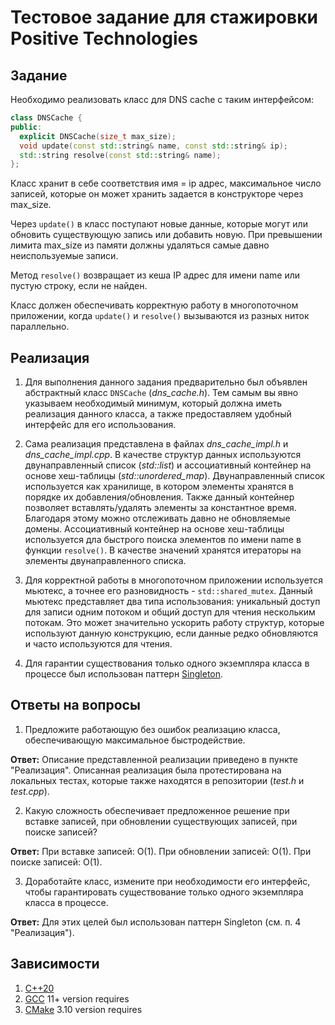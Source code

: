 # **Тестовое задание для стажировки Positive Technologies**

## **Задание**
Необходимо реализовать класс для DNS cache с таким интерфейсом:
```cpp
class DNSCache {
public:
  explicit DNSCache(size_t max_size);
  void update(const std::string& name, const std::string& ip);
  std::string resolve(const std::string& name);
};
```
Класс хранит в себе соответствия имя = ip адрес, максимальное число
записей, которые он может хранить задается в конструкторе через
max_size.

Через `update()` в класс поступают новые данные, которые могут или
обновить существующую запись или добавить новую.
При превышении лимита max_size из памяти должны удаляться самые
давно неиспользуемые записи.

Метод `resolve()` возвращает из кеша IP адрес для имени name или пустую
строку, если не найден.

Класс должен обеспечивать корректную работу в многопоточном
приложении, когда `update()` и `resolve()` вызываются из разных ниток
параллельно.

## **Реализация**
1. Для выполнения данного задания предварительно был объявлен абстрактный класс `DNSCache` (*dns_cache.h*). Тем самым вы явно указываем необходимый минимум, который должна иметь реализация данного класса, а также предоставляем удобный интерфейс для его использования.

2. Сама реализация представлена в файлах *dns_cache_impl.h* и *dns_cache_impl.cpp*. В качестве структур данных используются двунаправленный список (*std::list*) и ассоциативный контейнер на основе хеш-таблицы (*std::unordered_map*). Двунаправленный список используется как хранилище, в котором элементы хранятся в порядке их добавления/обновления. Также данный контейнер позволяет вставлять/удалять элементы за константное время. Благодаря этому можно отслеживать давно не обновляемые домены. Ассоциативный контейнер на основе хеш-таблицы используется дла быстрого поиска элементов по имени name в функции `resolve()`. В качестве значений хранятся итераторы на элементы двунаправленного списка.

3. Для корректной работы в многопоточном приложении используется мьютекс, а точнее его разновидность - `std::shared_mutex`. Данный мьютекс представляет два типа использования: уникальный доступ для записи одним потоком и общий доступ для чтения нескольким потокам. Это может значительно ускорить работу структур, которые используют данную конструкцию, если данные редко обновляются и часто используются для чтения.

4. Для гарантии существования только одного экземпляра класса в процессе был использован паттерн [Singleton](https://ru.wikipedia.org/wiki/%D0%9E%D0%B4%D0%B8%D0%BD%D0%BE%D1%87%D0%BA%D0%B0_(%D1%88%D0%B0%D0%B1%D0%BB%D0%BE%D0%BD_%D0%BF%D1%80%D0%BE%D0%B5%D0%BA%D1%82%D0%B8%D1%80%D0%BE%D0%B2%D0%B0%D0%BD%D0%B8%D1%8F)).

## **Ответы на вопросы**
1. Предложите работающую без ошибок реализацию класса, обеспечивающую максимальное быстродействие.

**Ответ:** Описание представленной реализации приведено в пункте "Реализация". Описанная реализация была протестирована на локальных тестах, которые также находятся в репозитории (*test.h* и *test.cpp*).

2. Какую сложность обеспечивает предложенное решение при вставке
записей, при обновлении существующих записей, при поиске записей?

**Ответ:** При вставке записей: О(1). При обновлении записей: О(1). При поиске записей: О(1).

3. Доработайте класс, измените при необходимости его интерфейс, чтобы
гарантировать существование только одного экземпляра класса в
процессе.

**Ответ:** Для этих целей был использован паттерн Singleton (см. п. 4 "Реализация").

## **Зависимости**
1. [С++20](https://en.cppreference.com/w/cpp/20)
2. [GCC](https://gcc.gnu.org/) 11+ version requires
3. [CMake](https://cmake.org) 3.10 version requires